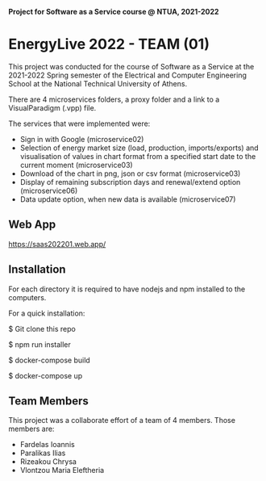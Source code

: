 **Project for Software as a Service course @ NTUA, 2021-2022**

# EnergyLive 2022 - TEAM (01)

This project was conducted for the course of Software as a Service at the 2021-2022 Spring semester of the Electrical and Computer Engineering School at the National Technical University of Athens.

There are 4 microservices folders, a proxy folder and a link to a VisualParadigm (.vpp) file.

The services that were implemented were:

- Sign in with Google (microservice02)
- Selection of energy market size (load, production, imports/exports) and visualisation of values  in chart format from a specified start date to the current moment (microservice03)
- Download of the chart in png, json or csv format (microservice03)
- Display of remaining subscription days and renewal/extend option (microservice06)
- Data update option, when new data is available (microservice07)

## Web App

https://saas202201.web.app/

## Installation

For each directory it is required to have nodejs and npm installed to the computers.

For a quick installation:

$ Git clone this repo

$ npm run installer

$ docker-compose build

$ docker-compose up

## Team Members

This project was a collaborate effort of a team of 4 members. Those members are:

- Fardelas Ioannis
- Paralikas Ilias
- Rizeakou Chrysa
- Vlontzou Maria Eleftheria
  